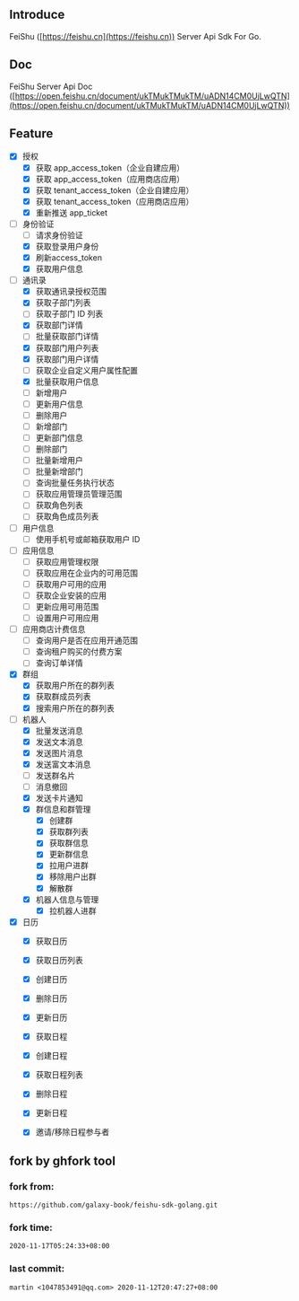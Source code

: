 ## Introduce
FeiShu ([https://feishu.cn](https://feishu.cn)) Server Api Sdk For Go. 
## Doc
FeiShu Server Api Doc ([https://open.feishu.cn/document/ukTMukTMukTM/uADN14CM0UjLwQTN](https://open.feishu.cn/document/ukTMukTMukTM/uADN14CM0UjLwQTN))
## Feature
- [x] 授权
  - [x] 获取 app_access_token（企业自建应用）
  - [x] 获取 app_access_token（应用商店应用）
  - [x] 获取 tenant_access_token（企业自建应用）
  - [x] 获取 tenant_access_token（应用商店应用）
  - [x] 重新推送 app_ticket
- [ ] 身份验证
  - [ ] 请求身份验证
  - [x] 获取登录用户身份
  - [x] 刷新access_token
  - [x] 获取用户信息
- [ ] 通讯录
  - [x] 获取通讯录授权范围
  - [x] 获取子部门列表
  - [ ] 获取子部门 ID 列表
  - [x] 获取部门详情
  - [ ] 批量获取部门详情
  - [x] 获取部门用户列表
  - [x] 获取部门用户详情
  - [ ] 获取企业自定义用户属性配置
  - [x] 批量获取用户信息
  - [ ] 新增用户
  - [ ] 更新用户信息
  - [ ] 删除用户
  - [ ] 新增部门
  - [ ] 更新部门信息
  - [ ] 删除部门
  - [ ] 批量新增用户
  - [ ] 批量新增部门
  - [ ] 查询批量任务执行状态
  - [ ] 获取应用管理员管理范围
  - [ ] 获取角色列表
  - [ ] 获取角色成员列表
- [ ] 用户信息
  - [ ] 使用手机号或邮箱获取用户 ID
- [ ] 应用信息
  - [ ] 获取应用管理权限
  - [ ] 获取应用在企业内的可用范围
  - [ ] 获取用户可用的应用
  - [ ] 获取企业安装的应用
  - [ ] 更新应用可用范围
  - [ ] 设置用户可用应用
- [ ] 应用商店计费信息
  - [ ] 查询用户是否在应用开通范围
  - [ ] 查询租户购买的付费方案
  - [ ] 查询订单详情
- [x] 群组
  - [x] 获取用户所在的群列表
  - [x] 获取群成员列表
  - [x] 搜索用户所在的群列表
- [ ] 机器人
  - [x] 批量发送消息
  - [x] 发送文本消息
  - [x] 发送图片消息
  - [x] 发送富文本消息
  - [ ] 发送群名片
  - [ ] 消息撤回
  - [x] 发送卡片通知
  - [x] 群信息和群管理
    - [x] 创建群
    - [x] 获取群列表
    - [x] 获取群信息
    - [x] 更新群信息
    - [x] 拉用户进群
    - [x] 移除用户出群
    - [x] 解散群
  - [x] 机器人信息与管理
    - [x] 拉机器人进群
- [x] 日历
  - [x] 获取日历
  - [x] 获取日历列表
  - [x] 创建日历
  - [x] 删除日历
  - [x] 更新日历
  - [x] 获取日程
  - [x] 创建日程
  - [x] 获取日程列表
  - [x] 删除日程
  - [x] 更新日程
  - [x] 邀请/移除日程参与者

  
## fork by ghfork tool
### fork from:
    https://github.com/galaxy-book/feishu-sdk-golang.git
### fork time:
    2020-11-17T05:24:33+08:00
### last commit:
    martin <1047853491@qq.com> 2020-11-12T20:47:27+08:00

